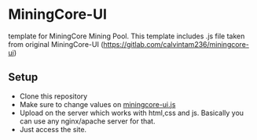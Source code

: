 # MiningCore-UI

 template for MiningCore Mining Pool. This template includes .js file taken from original MiningCore-UI (https://gitlab.com/calvintam236/miningcore-ui)

## Setup

* Clone this repository
* Make sure to change values on [miningcore-ui.js](https://github.com/MiningCryptoLive/pool-ui/blob/master/js/miningcore-ui.js#L1)
* Upload on the server which works with html,css and js. Basically you can use any nginx/apache server for that.
* Just access the site.
